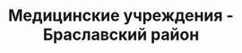 ---
district_id: 2-05-0
district_name: Браславский район
title: Медицинские учреждения - Браславский район
---